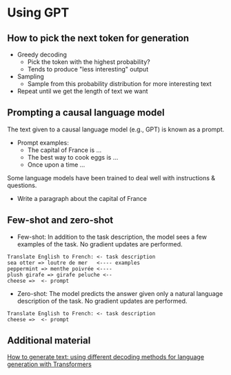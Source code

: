 # Using GPT

## How to pick the next token for generation

- Greedy decoding
	- Pick the token with the highest probability?
	- Tends to produce "less interesting" output
- Sampling
	- Sample from this probability distribution for more interesting text
- Repeat until we get the length of text we want
## Prompting a causal language model

The text given to a causal language model (e.g., GPT) is known as a prompt.
- Prompt examples:
	- The capital of France is ...
	- The best way to cook eggs is ...
	- Once upon a time ...

Some language models have been trained to deal well with instructions & questions.
- Write a paragraph about the capital of France
## Few-shot and zero-shot

- Few-shot: In addition to the task description, the model sees a few examples of the task. No gradient updates are performed.
```
Translate English to French: <- task description
sea otter => loutre de mer   <---- examples
peppermint => menthe poivrée <----
plush girafe => girafe peluche <--
cheese =>  <- prompt
```
- Zero-shot: The model predicts the answer given only a natural language description of the task. No gradient updates are performed.
```
Translate English to French: <- task description
cheese =>  <- prompt
```

## Additional material

[How to generate text: using different decoding methods for language generation with Transformers](https://huggingface.co/blog/how-to-generate)

